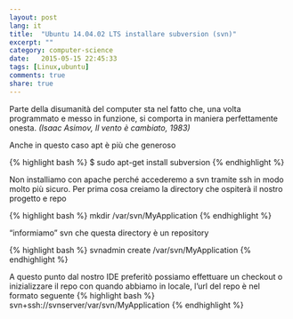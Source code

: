 ```yaml
---
layout: post
lang: it
title:  "Ubuntu 14.04.02 LTS installare subversion (svn)"
excerpt: ""
category: computer-science
date:   2015-05-15 22:45:33
tags: [Linux,ubuntu]
comments: true
share: true
---
```


Parte della disumanità del computer sta nel fatto che, una volta programmato e messo in funzione, si comporta in maniera perfettamente onesta. *(Isaac Asimov, Il vento è cambiato, 1983)*

Anche in questo caso apt è più che generoso 

{% highlight bash %}
$ sudo apt-get install subversion
{% endhighlight %}

Non installiamo con apache perché accederemo a svn tramite ssh in modo molto più sicuro.
Per prima cosa creiamo la directory che ospiterà il nostro progetto e repo

{% highlight bash %}
mkdir /var/svn/MyApplication
{% endhighlight %}

“informiamo” svn che questa directory è un repository

{% highlight bash %}
svnadmin create /var/svn/MyApplication
{% endhighlight %}

A questo punto dal nostro IDE preferitò possiamo effettuare un checkout o inizializzare il repo con quando abbiamo in locale, 
l’url del repo è nel formato seguente 
{% highlight bash %}
svn+ssh://svnserver/var/svn/MyApplication
{% endhighlight %}

